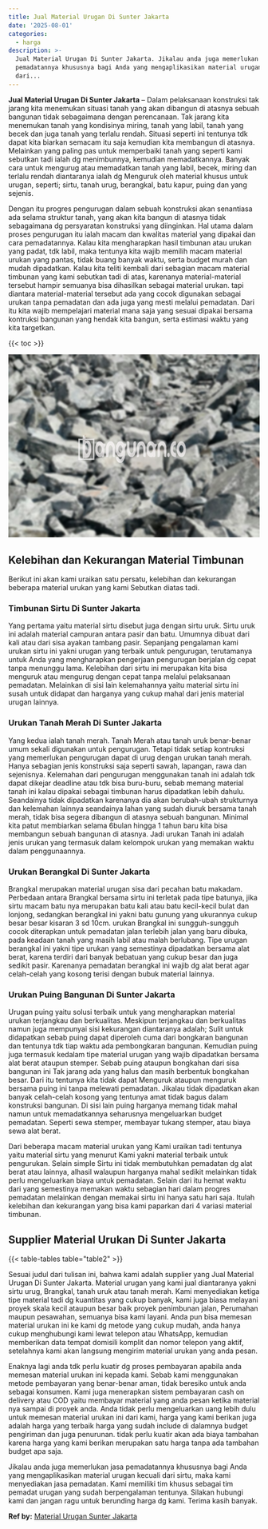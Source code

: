 ```yaml
---
title: Jual Material Urugan Di Sunter Jakarta
date: '2025-08-01'
categories:
  - harga
description: >-
  Jual Material Urugan Di Sunter Jakarta. Jikalau anda juga memerlukan jasa
  pemadatannya khususnya bagi Anda yang mengaplikasikan material urugan kecuali
  dari...
---
```


**Jual Material Urugan Di Sunter Jakarta** – Dalam pelaksanaan konstruksi tak jarang kita menemukan situasi tanah yang akan dibangun di atasnya sebuah bangunan tidak sebagaimana dengan perencanaan. Tak jarang kita menemukan tanah yang kondisinya miring, tanah yang labil, tanah yang becek dan juga tanah yang terlalu rendah. Situasi seperti ini tentunya tdk dapat kita biarkan semacam itu saja kemudian kita membangun di atasnya. Melainkan yang paling pas untuk memperbaiki tanah yang seperti kami sebutkan tadi ialah dg menimbunnya, kemudian memadatkannya. Banyak cara untuk mengurug atau memadatkan tanah yang labil, becek, miring dan terlalu rendah diantaranya ialah dg Menguruk oleh material khusus untuk urugan, seperti; sirtu, tanah urug, berangkal, batu kapur, puing dan yang sejenis.

Dengan itu progres pengurugan dalam sebuah konstruksi akan senantiasa ada selama struktur tanah, yang akan kita bangun di atasnya tidak sebagaimana dg persyaratan konstruksi yang diinginkan. Hal utama dalam proses pengurugan itu ialah macam dan kwalitas material yang dipakai dan cara pemadatannya. Kalau kita mengharapkan hasil timbunan atau urukan yang padat, tdk labil, maka tentunya kita wajib memilih macam material urukan yang pantas, tidak buang banyak waktu, serta budget murah dan mudah dipadatkan. Kalau kita teliti kembali dari sebagian macam material timbunan yang kami sebutkan tadi di atas, karenanya material-material tersebut hampir semuanya bisa dihasilkan sebagai material urukan. tapi diantara material-material tersebut ada yang cocok digunakan sebagai urukan tanpa pemadatan dan ada juga yang mesti melalui pemadatan. Dari itu kita wajib mempelajari material mana saja yang sesuai dipakai bersama kontruksi bangunan yang hendak kita bangun, serta estimasi waktu yang kita targetkan.

{{< toc >}}

![Jual Material Urugan Di Sunter Jakarta](/images/jual-urugan-18.png)

## Kelebihan dan Kekurangan Material Timbunan

Berikut ini akan kami uraikan satu persatu, kelebihan dan kekurangan beberapa material urukan yang kami Sebutkan diatas tadi.

### Timbunan Sirtu Di Sunter Jakarta

Yang pertama yaitu material sirtu disebut juga dengan sirtu uruk. Sirtu uruk ini adalah material campuran antara pasir dan batu. Umumnya dibuat dari kali atau dari sisa ayakan tambang pasir. Sepanjang pengalaman kami urukan sirtu ini yakni urugan yang terbaik untuk pengurugan, terutamanya untuk Anda yang mengharapkan pengerjaan pengurugan berjalan dg cepat tanpa menunggu lama. Kelebihan dari sirtu ini merupakan kita bisa menguruk atau mengurug dengan cepat tanpa melalui pelaksanaan pemadatan. Melainkan di sisi lain kelemahannya yaitu material sirtu ini susah untuk didapat dan harganya yang cukup mahal dari jenis material urugan lainnya.

### Urukan Tanah Merah Di Sunter Jakarta

Yang kedua ialah tanah merah. Tanah Merah atau tanah uruk benar-benar umum sekali digunakan untuk pengurugan. Tetapi tidak setiap kontruksi yang memerlukan pengurugan dapat di urug dengan urukan tanah merah. Hanya sebagian jenis konstruksi saja seperti sawah, lapangan, rawa dan sejenisnya. Kelemahan dari pengurugan menggunakan tanah ini adalah tdk dapat dikejar deadline atau tdk bisa buru-buru, sebab memang material tanah ini kalau dipakai sebagai timbunan harus dipadatkan lebih dahulu. Seandainya tidak dipadatkan karenanya dia akan berubah-ubah strukturnya dan kelemahan lainnya seandainya lahan yang sudah diuruk bersama tanah merah, tidak bisa segera dibangun di atasnya sebuah bangunan. Minimal kita patut membiarkan selama 6bulan hingga 1 tahun baru kita bisa membangun sebuah bangunan di atasnya. Jadi urukan Tanah ini adalah jenis urukan yang termasuk dalam kelompok urukan yang memakan waktu dalam penggunaannya.

### Urukan Berangkal Di Sunter Jakarta

Brangkal merupakan material urugan sisa dari pecahan batu makadam. Perbedaan antara Brangkal bersama sirtu ini terletak pada tipe batunya, jika sirtu macam batu nya merupakan batu kali atau batu kecil-kecil bulat dan lonjong, sedangkan berangkal ini yakni batu gunung yang ukurannya cukup besar besar kisaran 3 sd 10cm. urukan Brangkal ini sungguh-sungguh cocok diterapkan untuk pemadatan jalan terlebih jalan yang baru dibuka, pada keadaan tanah yang masih labil atau malah berlubang. Tipe urugan berangkal ini yakni tipe urukan yang semestinya dipadatkan bersama alat berat, karena terdiri dari banyak bebatuan yang cukup besar dan juga sedikit pasir. Karenanya pemadatan berangkal ini wajib dg alat berat agar celah-celah yang kosong terisi dengan bubuk material lainnya.

### Urukan Puing Bangunan Di Sunter Jakarta

Urugan puing yaitu solusi terbaik untuk yang mengharapkan material urukan terjangkau dan berkualitas. Meskipun terjangkau dan berkualitas namun juga mempunyai sisi kekurangan diantaranya adalah; Sulit untuk didapatkan sebab puing dapat diperoleh cuma dari bongkaran bangunan dan tentunya tdk tiap waktu ada pembongkaran bangunan. Kemudian puing juga termasuk kedalam tipe material urugan yang wajib dipadatkan bersama alat berat ataupun stemper. Sebab puing ataupun bongkahan dari sisa bangunan ini Tak jarang ada yang halus dan masih berbentuk bongkahan besar. Dari itu tentunya kita tidak dapat Menguruk ataupun menguruk bersama puing ini tanpa melewati pemadatan. Jikalau tidak dipadatkan akan banyak celah-celah kosong yang tentunya amat tidak bagus dalam konstruksi bangunan. Di sisi lain puing harganya memang tidak mahal namun untuk memadatkannya seharusnya mengeluarkan budget pemadatan. Seperti sewa stemper, membayar tukang stemper, atau biaya sewa alat berat.

Dari beberapa macam material urukan yang Kami uraikan tadi tentunya yaitu material sirtu yang menurut Kami yakni material terbaik untuk pengurukan. Selain simple Sirtu ini tidak membutuhkan pemadatan dg alat berat atau lainnya, alhasil walaupun harganya mahal sedikit melainkan tidak perlu mengeluarkan biaya untuk pemadatan. Selain dari itu hemat waktu dari yang semestinya memakan waktu sebagian hari dalam progres pemadatan melainkan dengan memakai sirtu ini hanya satu hari saja. Itulah kelebihan dan kekurangan yang bisa kami paparkan dari 4 variasi material timbunan.

## Supplier Material Urukan Di Sunter Jakarta

{{< table-tables table="table2" >}}

Sesuai judul dari tulisan ini, bahwa kami adalah supplier yang Jual Material Urugan Di Sunter Jakarta. Material urugan yang kami jual diantaranya yakni sirtu urug, Brangkal, tanah uruk atau tanah merah. Kami menyediakan ketiga tipe material tadi dg kuantitas yang cukup banyak, kami juga biasa melayani proyek skala kecil ataupun besar baik proyek penimbunan jalan, Perumahan maupun pesawahan, semuanya bisa kami layani. Anda pun bisa memesan material urukan ini ke kami dg metode yang cukup mudah, anda hanya cukup menghubungi kami lewat telepon atau WhatsApp, kemudian memberikan data tempat domisili komplit dan nomor telepon yang aktif, setelahnya kami akan langsung mengirim material urukan yang anda pesan.

Enaknya lagi anda tdk perlu kuatir dg proses pembayaran apabila anda memesan material urukan ini kepada kami. Sebab kami menggunakan metode pembayaran yang benar-benar aman, tidak beresiko untuk anda sebagai konsumen. Kami juga menerapkan sistem pembayaran cash on delivery atau COD yaitu membayar material yang anda pesan ketika material nya sampai di proyek anda. Anda tidak perlu mengeluarkan uang lebih dulu untuk memesan material urukan ini dari kami, harga yang kami berikan juga adalah harga yang terbaik harga yang sudah include di dalamnya budget pengiriman dan juga penurunan. tidak perlu kuatir akan ada biaya tambahan karena harga yang kami berikan merupakan satu harga tanpa ada tambahan budget apa saja.

Jikalau anda juga memerlukan jasa pemadatannya khususnya bagi Anda yang mengaplikasikan material urugan kecuali dari sirtu, maka kami menyediakan jasa pemadatan. Kami memiliki tim khusus sebagai tim pemadat urugan yang sudah berpengalaman tentunya. Silakan hubungi kami dan jangan ragu untuk berunding harga dg kami. Terima kasih banyak.

**Ref by:** [Material Urugan Sunter Jakarta](https://id.wikipedia.org/wiki/Material)
